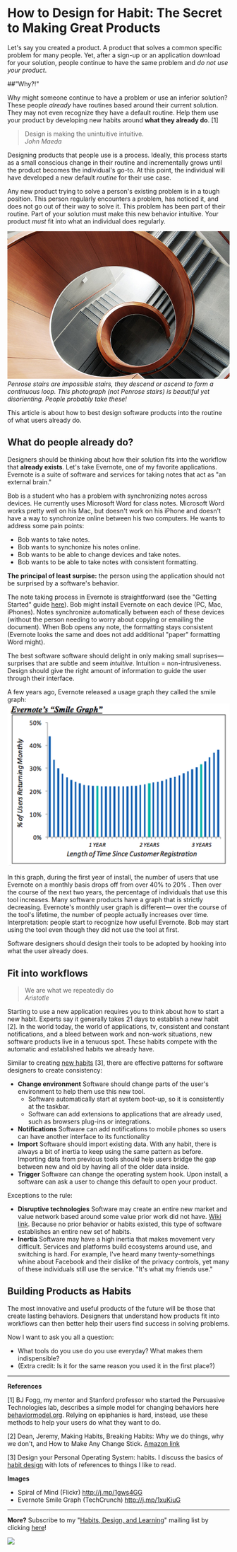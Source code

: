 # How to Design for Habit: The Secret to Making Great Products

Let's say you created a product. A product that solves a common specific problem for many people. Yet, after a sign-up or an application download for your solution, people continue to have the same problem and *do not use your product*.

##"Why?!"

Why might someone continue to have a problem or use an inferior solution? These people *already* have routines based around their current solution. They may not even recognize they have a default routine. Help them use your product by developing new habits around **what they already do**. [1]

> Design is making the unintuitive intuitive.  
> *John Maeda*

Designing products that people use is a process. Ideally, this process starts as a small conscious change in their routine and incrementally grows until the product becomes the individual's go-to. At this point, the individual will have developed a new default *routine* for their use case.

Any new product trying to solve a person's existing problem is in a tough position. This person regularly encounters a problem, has noticed it, and does not go out of their way to solve it. This problem has been part of their routine. Part of your solution must make this new behavior intuitive. Your product *must* fit into what an individual does regularly.

![Penrose stairs are impossible stairs, they descend or ascend to form a continuous loop. This photograph (not Penrose stairs) is beautiful yet disorienting. People probably take these!](spiral.jpg)  
*Penrose stairs are impossible stairs, they descend or ascend to form a continuous loop. This photograph (not Penrose stairs) is beautiful yet disorienting. People probably take these!*

This article is about how to best design software products into the routine of what users already do.

## What do people already do?

Designers should be thinking about how their solution fits into the workflow that **already exists**. Let's take Evernote, one of my favorite applications. Evernote is a suite of software and services for taking notes that act as "an external brain."

Bob is a student who has a problem with synchronizing notes across devices. He currently uses Microsoft Word for class notes. Microsoft Word works pretty well on his Mac, but doesn't work on his iPhone and doesn't have a way to synchronize online between his two computers. He wants to address some pain points:

- Bob wants to take notes.
- Bob wants to synchonize his notes online.
- Bob wants to be able to change devices and take notes.
- Bob wants to be able to take notes with consistent formatting.

**The principal of least surpise:** the person using the application should not be surprised by a software's behavior.

The note taking process in Evernote is straightforward (see the "Getting Started" guide [here](https://evernote.com/getting_started)). Bob might install Evernote on each device (PC, Mac, iPhones). Notes synchronize automatically between each of these devices (without the person needing to worry about copying or emailing the document). When Bob opens any note, the formatting stays consistent (Evernote looks the same and does not add additional "paper" formatting Word might).

The best software software should delight in only making small suprises— surprises that are subtle and seem *intuitive*. Intuition = non-intrusiveness. Design should give the right amount of information to guide the user through their interface.

A few years ago, Evernote released a usage graph they called the smile graph:
![Evernote Smile Graph](evernote-smile-graph.png)

In this graph, during the first year of install, the number of users that use Evernote on a monthly basis drops off from over 40% to 20% . Then over the course of the next two years, the percentage of individuals that use this tool increases. Many software products have a graph that is strictly decreasing. Evernote's monthly user graph is different— over the course of the tool's lifetime, the number of people actually increases over time. Interpretation: people start to recognize how useful Evernote. Bob may start using the tool even though they did not use the tool at first.

Software designers should design their tools to be adopted by hooking into what the user already does.

## Fit into workflows

> We are what we repeatedly do  
> *Aristotle*

Starting to use a new application requires you to think about how to start a new habit. Experts say it generally takes 21 days to establish a new habit [2]. In the world today, the world of applications, tv, consistent and constant notifications, and a bleed between work and non-work situations, new software products live in a tenuous spot. These habits compete with the automatic and established habits we already have.

Similar to creating [new habits](http://j.mp/1tnMQNv) [3], there are effective patterns for software designers to create consistency:

- **Change environment** Software should change parts of the user's environment to help them use this new tool.
    - Software automatically start at system boot-up, so it is consistently at the taskbar.
    - Software can add extensions to applications that are already used, such as browsers plug-ins or integrations.
- **Notifications** Software can add notifications to mobile phones so users can have another interface to its functionality
- **Import** Software should import existing data. With any habit, there is always a bit of inertia to keep using the same pattern as before. Importing data from previous tools should help users bridge the gap between new and old by having all of the older data inside.
- **Trigger** Software can change the operating system hook. Upon install, a software can ask a user to change this default to open your product.

Exceptions to the rule:
- **Disruptive technologies** Software may create an entire new market and value network based around some value prior work did not have. [Wiki link](http://j.mp/1tnQwyO). Because no prior behavior or habits existed, this type of software establishes an entire new set of habits.
- **Inertia** Software may have a high inertia that makes movement very difficult. Services and platforms build ecosystems around use, and switching is hard. For example, I've heard many twenty-somethings whine about Facebook and their dislike of the privacy controls, yet many of these individuals still use the service. "It's what my friends use."

## Building Products as Habits

The most innovative and useful products of the future will be those that create lasting behaviors. Designers that understand how products fit into workflows can then better help their users find success in solving problems.

Now I want to ask you all a question:

- What tools do you use do you use everyday? What makes them indispensible?
- (Extra credit: Is it for the same reason you used it in the first place?)

-------

**References**

[1] BJ Fogg, my mentor and Stanford professor who started the Persuasive Technologies lab, describes a simple model for changing behaviors here [behaviormodel.org](http://j.mp/1zqTGCt). Relying on epiphanies is hard, instead, use these methods to help your users do what they want to do. 

[2] Dean, Jeremy, Making Habits, Breaking Habits: Why we do things, why we don't, and How to Make Any Change Stick. [Amazon link](http://j.mp/UIESiN)

[3] Design your Personal Operating System: habits. I discuss the basics of [habit design](http://j.mp/1tnMQNv) with lots of references to things I like to read.

**Images**  
- Spiral of Mind (Flickr) <http://j.mp/1gws4GG>
- Evernote Smile Graph (TechCrunch) <http://j.mp/1xuKiuG>

-----------

**More?** Subscribe to my "[Habits, Design, and Learning](https://tinyletter.com/frankc)" mailing list by clicking [here](https://tinyletter.com/frankc)!

![](https://ga-beacon.appspot.com/UA-36961797-1/sheets/2014-july-design-for-habit)
